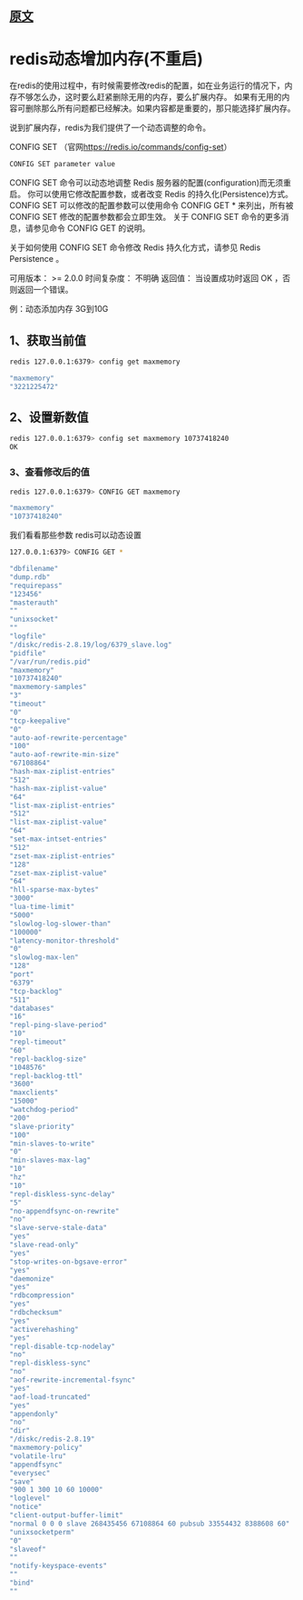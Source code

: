 ## [原文](https://www.jianshu.com/p/eec60672a4da)

# redis动态增加内存(不重启)

在redis的使用过程中，有时候需要修改redis的配置，如在业务运行的情况下，内存不够怎么办，这时要么赶紧删除无用的内存，要么扩展内存。
如果有无用的内容可删除那么所有问题都已经解决。如果内容都是重要的，那只能选择扩展内存。

说到扩展内存，redis为我们提供了一个动态调整的命令。

CONFIG SET （官网<https://redis.io/commands/config-set>）
```bash
CONFIG SET parameter value

```
CONFIG SET 命令可以动态地调整 Redis 服务器的配置(configuration)而无须重启。
你可以使用它修改配置参数，或者改变 Redis 的持久化(Persistence)方式。
CONFIG SET 可以修改的配置参数可以使用命令 CONFIG GET * 来列出，所有被 CONFIG SET 修改的配置参数都会立即生效。
关于 CONFIG SET 命令的更多消息，请参见命令 CONFIG GET 的说明。

关于如何使用 CONFIG SET 命令修改 Redis 持久化方式，请参见 Redis Persistence 。

可用版本：
\>= 2.0.0
时间复杂度：
不明确
返回值：
当设置成功时返回 OK ，否则返回一个错误。

例：动态添加内存 3G到10G

## 1、获取当前值

```bash
redis 127.0.0.1:6379> config get maxmemory

"maxmemory"
"3221225472"
```
## 2、设置新数值
```bash
redis 127.0.0.1:6379> config set maxmemory 10737418240
OK
```
### 3、查看修改后的值
```bash
redis 127.0.0.1:6379> CONFIG GET maxmemory

"maxmemory"
"10737418240"

```
我们看看那些参数 redis可以动态设置

```bash
127.0.0.1:6379> CONFIG GET *

"dbfilename"
"dump.rdb"
"requirepass"
"123456"
"masterauth"
""
"unixsocket"
""
"logfile"
"/diskc/redis-2.8.19/log/6379_slave.log"
"pidfile"
"/var/run/redis.pid"
"maxmemory"
"10737418240"
"maxmemory-samples"
"3"
"timeout"
"0"
"tcp-keepalive"
"0"
"auto-aof-rewrite-percentage"
"100"
"auto-aof-rewrite-min-size"
"67108864"
"hash-max-ziplist-entries"
"512"
"hash-max-ziplist-value"
"64"
"list-max-ziplist-entries"
"512"
"list-max-ziplist-value"
"64"
"set-max-intset-entries"
"512"
"zset-max-ziplist-entries"
"128"
"zset-max-ziplist-value"
"64"
"hll-sparse-max-bytes"
"3000"
"lua-time-limit"
"5000"
"slowlog-log-slower-than"
"100000"
"latency-monitor-threshold"
"0"
"slowlog-max-len"
"128"
"port"
"6379"
"tcp-backlog"
"511"
"databases"
"16"
"repl-ping-slave-period"
"10"
"repl-timeout"
"60"
"repl-backlog-size"
"1048576"
"repl-backlog-ttl"
"3600"
"maxclients"
"15000"
"watchdog-period"
"200"
"slave-priority"
"100"
"min-slaves-to-write"
"0"
"min-slaves-max-lag"
"10"
"hz"
"10"
"repl-diskless-sync-delay"
"5"
"no-appendfsync-on-rewrite"
"no"
"slave-serve-stale-data"
"yes"
"slave-read-only"
"yes"
"stop-writes-on-bgsave-error"
"yes"
"daemonize"
"yes"
"rdbcompression"
"yes"
"rdbchecksum"
"yes"
"activerehashing"
"yes"
"repl-disable-tcp-nodelay"
"no"
"repl-diskless-sync"
"no"
"aof-rewrite-incremental-fsync"
"yes"
"aof-load-truncated"
"yes"
"appendonly"
"no"
"dir"
"/diskc/redis-2.8.19"
"maxmemory-policy"
"volatile-lru"
"appendfsync"
"everysec"
"save"
"900 1 300 10 60 10000"
"loglevel"
"notice"
"client-output-buffer-limit"
"normal 0 0 0 slave 268435456 67108864 60 pubsub 33554432 8388608 60"
"unixsocketperm"
"0"
"slaveof"
""
"notify-keyspace-events"
""
"bind"
""
```